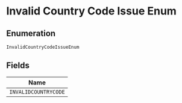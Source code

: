 
# Invalid Country Code Issue Enum

## Enumeration

`InvalidCountryCodeIssueEnum`

## Fields

| Name |
|  --- |
| `INVALIDCOUNTRYCODE` |

